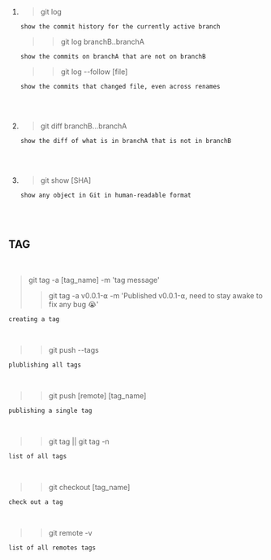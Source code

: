 1. > git log

    `show the commit history for the currently active branch`

    >>git log branchB..branchA

    `show the commits on branchA that are not on branchB`

    >>git log --follow [file]

    `show the commits that changed file, even across renames`

<br/><br/>

2. >git diff branchB...branchA

    `show the diff of what is in branchA that is not in branchB`

<br/><br/>

3. >git show [SHA]

    `show any object in Git in human-readable format`

<br/><br/>

## TAG
<br/>

>git tag -a [tag_name] -m 'tag message'
>>git tag -a v0.0.1-⍺ -m 'Published v0.0.1-⍺, need to stay awake to fix any bug 😭'

`creating a tag`

<br/>

>>git push --tags

`plublishing all tags`

<br/>

>>git push [remote] [tag_name]

`publishing a single tag`

<br/>

>>git tag || git tag -n

`list of all tags`

<br/>

>>git checkout [tag_name]

`check out a tag`

<br/>

>>git remote -v

`list of all remotes tags`


